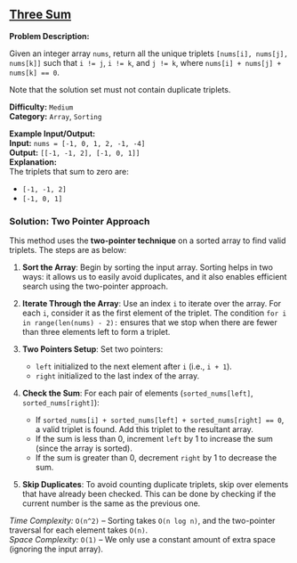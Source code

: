## [Three Sum](https://leetcode.com/problems/3sum/)

**Problem Description:**  

Given an integer array `nums`, return all the unique triplets `[nums[i], nums[j], nums[k]]` such that `i != j`, `i != k`, and `j != k`, where `nums[i] + nums[j] + nums[k] == 0`.

Note that the solution set must not contain duplicate triplets.

**Difficulty:** `Medium`  
**Category:** `Array`, `Sorting`

**Example Input/Output:**  
**Input:** `nums = [-1, 0, 1, 2, -1, -4]`  
**Output:** `[[-1, -1, 2], [-1, 0, 1]]`  
**Explanation:**  
The triplets that sum to zero are:
- `[-1, -1, 2]`
- `[-1, 0, 1]`

### Solution: Two Pointer Approach

This method uses the **two-pointer technique** on a sorted array to  find valid triplets. The steps are as below:

1. **Sort the Array**: Begin by sorting the input array. Sorting helps in two ways: it allows us to easily avoid duplicates, and it also enables efficient search using the two-pointer approach.
  
2. **Iterate Through the Array**: Use an index `i` to iterate over the array. For each `i`, consider it as the first element of the triplet. The condition `for i in range(len(nums) - 2):` ensures that we stop when there are fewer than three elements left to form a triplet.

3. **Two Pointers Setup**: Set two pointers:
   - `left` initialized to the next element after `i` (i.e., `i + 1`).
   - `right` initialized to the last index of the array.
   
4. **Check the Sum**: For each pair of elements (`sorted_nums[left]`, `sorted_nums[right]`):
   - If `sorted_nums[i] + sorted_nums[left] + sorted_nums[right] == 0`, a valid triplet is found. Add this triplet to the resultant array.
   - If the sum is less than 0, increment `left` by 1 to increase the sum (since the array is sorted).
   - If the sum is greater than 0, decrement `right` by 1 to decrease the sum.

5. **Skip Duplicates**: To avoid counting duplicate triplets, skip over elements that have already been checked. This can be done by checking if the current number is the same as the previous one.

*Time Complexity:* `O(n^2)` – Sorting takes `O(n log n)`, and the two-pointer traversal for each element takes `O(n)`.  
*Space Complexity:* `O(1)` – We only use a constant amount of extra space (ignoring the input array).
